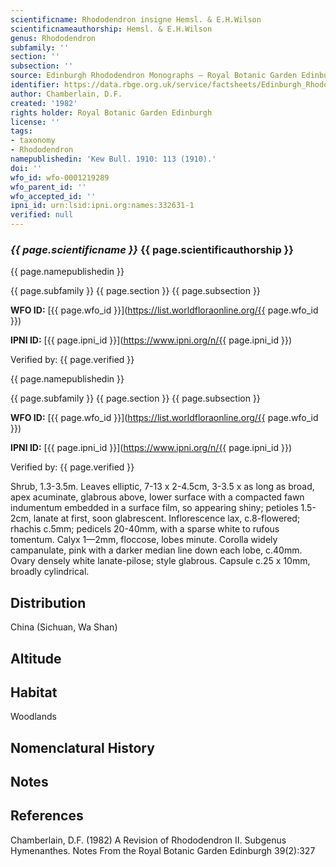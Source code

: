 ```yaml
---
scientificname: Rhododendron insigne Hemsl. & E.H.Wilson
scientificnameauthorship: Hemsl. & E.H.Wilson
genus: Rhododendron
subfamily: ''
section: ''
subsection: ''
source: Edinburgh Rhododendron Monographs – Royal Botanic Garden Edinburgh
identifier: https://data.rbge.org.uk/service/factsheets/Edinburgh_Rhododendron_Monographs.xhtml
author: Chamberlain, D.F.
created: '1982'
rights holder: Royal Botanic Garden Edinburgh
license: ''
tags:
- taxonomy
- Rhododendron
namepublishedin: 'Kew Bull. 1910: 113 (1910).'
doi: ''
wfo_id: wfo-0001219289
wfo_parent_id: ''
wfo_accepted_id: ''
ipni_id: urn:lsid:ipni.org:names:332631-1
verified: null
---
```

### _{{ page.scientificname }}_ {{ page.scientificauthorship }}
 {{ page.namepublishedin }}

{{ page.subfamily }} {{ page.section }} {{ page.subsection }}

**WFO ID:** [{{ page.wfo_id }}](https://list.worldfloraonline.org/{{ page.wfo_id }})

**IPNI ID:** [{{ page.ipni_id }}](https://www.ipni.org/n/{{ page.ipni_id }})

Verified by: {{ page.verified }}

 {{ page.namepublishedin }}

{{ page.subfamily }} {{ page.section }} {{ page.subsection }}

**WFO ID:** [{{ page.wfo_id }}](https://list.worldfloraonline.org/{{ page.wfo_id }})

**IPNI ID:** [{{ page.ipni_id }}](https://www.ipni.org/n/{{ page.ipni_id }})

Verified by: {{ page.verified }}



Shrub, 1.3-3.5m. Leaves elliptic, 7-13 x 2-4.5cm, 3-3.5 x as long as broad, apex acuminate, glabrous above, lower surface with a compacted fawn indumentum embedded in a surface film, so appearing shiny; petioles 1.5-2cm, lanate at first, soon glabrescent. Inflorescence lax, c.8-flowered; rhachis c.5mm; pedicels 20-40mm, with a sparse white to rufous tomentum. Calyx 1—2mm, floccose, lobes minute. Corolla widely campanulate, pink with a darker median line down each lobe, c.40mm. Ovary densely white lanate-pilose; style glabrous. Capsule c.25 x 10mm, broadly cylindrical.

## Distribution
China (Sichuan, Wa Shan)

## Altitude


## Habitat
Woodlands

## Nomenclatural History

                       
## Notes


## References

Chamberlain, D.F. (1982) A Revision of Rhododendron II. Subgenus Hymenanthes. Notes From the Royal Botanic Garden Edinburgh 39(2):327
